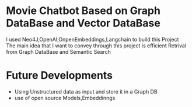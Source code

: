# Movie Chatbot Based on Graph DataBase and Vector DataBase
I used Neo4J,OpenAI,OnpenEmbeddings,Langchain to build this Project   
The main idea that I want to convey through this project is efficient Retrival from Graph DataBase and Semantic Search
# Future Developments  
- Using Unstructured data as input and store it in a Graph DB
- use of open source Models,Embeddinngs
